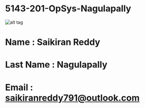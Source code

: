 # 5143-201-OpSys-Nagulapally

![alt tag](https://avatars0.githubusercontent.com/u/21366093?v=3&s=460)

# Name : Saikiran Reddy 

# Last Name : Nagulapally

# Email : saikiranreddy791@outlook.com
